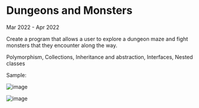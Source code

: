 # Dungeons and Monsters
Mar 2022 - Apr 2022

Create a program that allows a user to explore a dungeon maze and fight monsters that they encounter along the way. 

Polymorphism, Collections, Inheritance and abstraction, Interfaces, Nested classes

Sample: 

![image](https://user-images.githubusercontent.com/80939100/192699827-9ed7f719-5d0a-44a3-810f-1da5e83be226.png)

![image](https://user-images.githubusercontent.com/80939100/192699956-0a1e5b5b-a131-4ffb-b279-f3a8e3884c1a.png)


 


